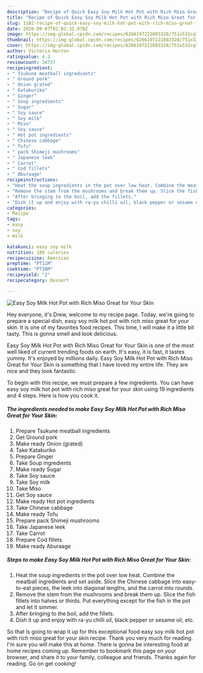 ```yaml
---
description: "Recipe of Quick Easy Soy Milk Hot Pot with Rich Miso Great for Your Skin"
title: "Recipe of Quick Easy Soy Milk Hot Pot with Rich Miso Great for Your Skin"
slug: 1102-recipe-of-quick-easy-soy-milk-hot-pot-with-rich-miso-great-for-your-skin
date: 2020-09-07T02:02:32.078Z
image: https://img-global.cpcdn.com/recipes/6266197222883328/751x532cq70/easy-soy-milk-hot-pot-with-rich-miso-great-for-your-skin-recipe-main-photo.jpg
thumbnail: https://img-global.cpcdn.com/recipes/6266197222883328/751x532cq70/easy-soy-milk-hot-pot-with-rich-miso-great-for-your-skin-recipe-main-photo.jpg
cover: https://img-global.cpcdn.com/recipes/6266197222883328/751x532cq70/easy-soy-milk-hot-pot-with-rich-miso-great-for-your-skin-recipe-main-photo.jpg
author: Victoria Horton
ratingvalue: 4.2
reviewcount: 34737
recipeingredient:
- " Tsukune meatball ingredients"
- " Ground pork"
- " Onion grated"
- " Katakuriko"
- " Ginger"
- " Soup ingredients"
- " Sugar"
- " Soy sauce"
- " Soy milk"
- " Miso"
- " Soy sauce"
- " Hot pot ingredients"
- " Chinese cabbage"
- " Tofu"
- " pack Shimeji mushrooms"
- " Japanese leek"
- " Carrot"
- " Cod fillets"
- " Aburaage"
recipeinstructions:
- "Heat the soup ingredients in the pot over low heat. Combine the meatball ingredients and set aside. Slice the Chinese cabbage into easy-to-eat pieces, the leek into diagonal lengths, and the carrot into rounds."
- "Remove the stem from the mushrooms and break them up. Slice the fish fillets into halves or thirds. Put everything except for the fish in the pot and let it simmer."
- "After bringing to the boil, add the fillets."
- "Dish it up and enjoy with ra-yu chilli oil, black pepper or sesame oil, etc."
categories:
- Recipe
tags:
- easy
- soy
- milk

katakunci: easy soy milk 
nutrition: 189 calories
recipecuisine: American
preptime: "PT11M"
cooktime: "PT38M"
recipeyield: "2"
recipecategory: Dessert

---
```



![Easy Soy Milk Hot Pot with Rich Miso Great for Your Skin](https://img-global.cpcdn.com/recipes/6266197222883328/751x532cq70/easy-soy-milk-hot-pot-with-rich-miso-great-for-your-skin-recipe-main-photo.jpg)

Hey everyone, it's Drew, welcome to my recipe page. Today, we're going to prepare a special dish, easy soy milk hot pot with rich miso great for your skin. It is one of my favorites food recipes. This time, I will make it a little bit tasty. This is gonna smell and look delicious.

Easy Soy Milk Hot Pot with Rich Miso Great for Your Skin is one of the most well liked of current trending foods on earth. It's easy, it is fast, it tastes yummy. It's enjoyed by millions daily. Easy Soy Milk Hot Pot with Rich Miso Great for Your Skin is something that I have loved my entire life. They are nice and they look fantastic.




To begin with this recipe, we must prepare a few ingredients. You can have easy soy milk hot pot with rich miso great for your skin using 19 ingredients and 4 steps. Here is how you cook it.

<!--inarticleads1-->

##### The ingredients needed to make Easy Soy Milk Hot Pot with Rich Miso Great for Your Skin:

1. Prepare  Tsukune meatball ingredients
1. Get  Ground pork
1. Make ready  Onion (grated)
1. Take  Katakuriko
1. Prepare  Ginger
1. Take  Soup ingredients
1. Make ready  Sugar
1. Take  Soy sauce
1. Take  Soy milk
1. Take  Miso
1. Get  Soy sauce
1. Make ready  Hot pot ingredients
1. Take  Chinese cabbage
1. Make ready  Tofu
1. Prepare  pack Shimeji mushrooms
1. Take  Japanese leek
1. Take  Carrot
1. Prepare  Cod fillets
1. Make ready  Aburaage




<!--inarticleads2-->

##### Steps to make Easy Soy Milk Hot Pot with Rich Miso Great for Your Skin:

1. Heat the soup ingredients in the pot over low heat. Combine the meatball ingredients and set aside. Slice the Chinese cabbage into easy-to-eat pieces, the leek into diagonal lengths, and the carrot into rounds.
1. Remove the stem from the mushrooms and break them up. Slice the fish fillets into halves or thirds. Put everything except for the fish in the pot and let it simmer.
1. After bringing to the boil, add the fillets.
1. Dish it up and enjoy with ra-yu chilli oil, black pepper or sesame oil, etc.




So that is going to wrap it up for this exceptional food easy soy milk hot pot with rich miso great for your skin recipe. Thank you very much for reading. I'm sure you will make this at home. There is gonna be interesting food at home recipes coming up. Remember to bookmark this page on your browser, and share it to your family, colleague and friends. Thanks again for reading. Go on get cooking!
